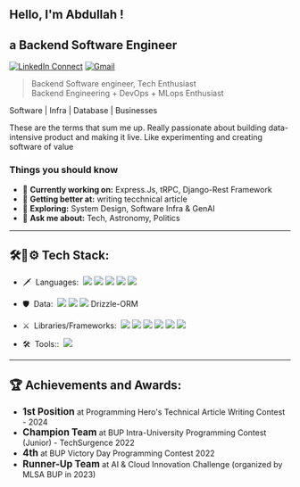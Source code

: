 
## Hello, I'm Abdullah !

## a Backend Software Engineer 

[![LinkedIn Connect](https://img.shields.io/badge/%20-Connect-black?color=222244&labelColor=000000&logo=linkedin&logoColor=f5f7fe)](https://www.linkedin.com/in/adib08/)
[![Gmail](https://img.shields.io/badge/%20-Send%20Mail-black?color=222244&labelColor=000000&logo=gmail&logoColor=f5f7fe)](mailto:adib08@outlook.com?subject=From%20GitHub&&body=Hi,%20there.%20Found%20you%20on%20GitHub!%20Let's%20talk%20about...)


> Backend Software engineer, Tech Enthusiast <br/>
> Backend Engineering + DevOps + MLops Enthusiast <br/>


Software | Infra | Database | Businesses 

These are the terms that sum me up. Really passionate about building data-intensive product and making it live. Like experimenting and creating software of value

### Things you should know

- 🔭 <b>Currently working on:</b> Express.Js, tRPC, Django-Rest Framework
- 🌱 <b>Getting better at:</b> writing tecchnical article
- 🤔 <b>Exploring:</b> System Design, Software Infra & GenAI
- 💬 <b>Ask me about:</b> Tech, Astronomy, Politics

---


## 🛠️🧩⚙️  Tech Stack:



- :dagger: &nbsp;Languages:&nbsp;
 ![](https://img.shields.io/badge/-Python-0A1A2F?style=flat&logo=python)
 ![](https://img.shields.io/badge/-JavaScript-0A1A2F?style=flat&logo=javascript)
 ![](https://img.shields.io/badge/-TypeScript-0A1A2F?style=flat&logo=typescript)
 ![](https://img.shields.io/badge/-Golang-0A1A2F?style=flat&logo=go)
 ![](https://img.shields.io/badge/-C++-0A1A2F?style=flat&logo=cplusplus)

- :shield: &nbsp;Data:&nbsp;
 ![](https://img.shields.io/badge/-MongoDB-0A1A2F?style=flat&logo=mongodb)
 ![](https://img.shields.io/badge/-PostgreSQL-0A1A2F?style=flat&logo=postgresql)
 ![](https://img.shields.io/badge/-Prisma-0A1A2F?style=flat&logo=prisma)
 Drizzle-ORM

- :crossed_swords: &nbsp;Libraries/Frameworks:&nbsp;
 ![](https://img.shields.io/badge/-Express.JS-0A1A2F?style=flat&logo=express)
 ![](https://img.shields.io/badge/-tRPC-0A1A2F?style=flat&logo=tRPC)
 ![](https://img.shields.io/badge/-Django-0A1A2F?style=flat&logo=django)
 ![](https://img.shields.io/badge/django--rest--framework-3.12.4-blue?style=flat&logo=django)
 ![](https://img.shields.io/badge/-React-0A1A2F?style=flat&logo=react)
 ![](https://img.shields.io/badge/-Node.JS-0A1A2F?style=flat&logo=node.js)

- :hammer_and_wrench: &nbsp;Tools::&nbsp;
![](https://img.shields.io/badge/-Git-0A1A2F?style=flat&logo=git)



---


## 🏆 Achievements and Awards:



<ul>
    <li> <strong style="font-size: 1.2em;">1st Position</strong> at Programming Hero's Technical Article Writing Contest - 2024 </li>
    <li> <strong style="font-size: 1.2em;">Champion Team</strong> at BUP Intra-University Programming Contest (Junior) - TechSurgence 2022 </li>
    <li>  <strong style="font-size: 1.2em;" style="color: blue;">4th</strong> at BUP Victory Day Programming Contest 2022  </li>
    <li>  <strong style="font-size: 1.2em;" style="color: blue;">Runner-Up Team</strong> at AI & Cloud Innovation Challenge (organized by MLSA BUP in 2023)  </li>
</ul>  

